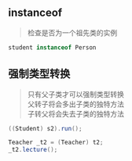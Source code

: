 ## instanceof
> 检查是否为一个祖先类的实例
```java
student instanceof Person
```

## 强制类型转换
> 只有父子类才可以强制类型转换 <br/>
> 父转子将会多出子类的独特方法 <br/>
> 子转父将会失去子类的独特方法
```java
((Student) s2).run();

Teacher _t2 = (Teacher) t2;
_t2.lecture();
```